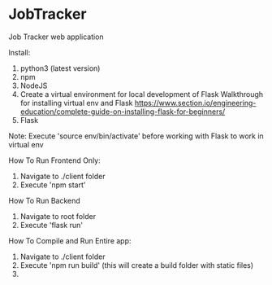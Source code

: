 # JobTracker
Job Tracker web application

Install:
1. python3 (latest version)
2. npm
3. NodeJS
4. Create a virtual environment for local development of Flask
Walkthrough for installing virtual env and Flask https://www.section.io/engineering-education/complete-guide-on-installing-flask-for-beginners/
5. Flask

Note: Execute 'source env/bin/activate' before working with Flask to work in virtual env

How To Run Frontend Only:
1. Navigate to ./client folder
2. Execute 'npm start'

How To Run Backend
1. Navigate to root folder
2. Execute 'flask run'



How To Compile and Run Entire app:
1. Navigate to ./client folder
2. Execute 'npm run build' (this will create a build folder with static files)
3.
